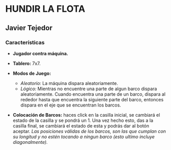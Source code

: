 # HUNDIR LA FLOTA

## Javier Tejedor


### Características


* **Jugador contra máquina.**

* **Tablero:** 7x7.

* **Modos de Juego:**
	* *Aleatorio:* La máquina dispara aleatoriamente.
	* *Lógico:* Mientras no encuentre una parte de algun barco dispara aleatoriamente. Cuando encuentra una parte de un barco, dispara al rededor hasta que encuentra la siguiente parte del barco, entonces dispara en el eje que se encuentran los barcos.

* **Colocación de Barcos:** haces click en la casilla inicial, se cambiará el estado de la casilla y se pondrá un 1. Una vez hecho esto, das a la casilla final, se cambiará el estado de esta y podrás dar al botón aceptar. *Las posiciones válidas de los barcos, son las que cumplan con su longitud y no estén tocando a ningun barco (esto ultimo incluye diagonalmente).*
